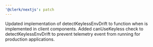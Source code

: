 ```yaml
---
'@clerk/nextjs': patch
---
```


Updated implementation of detectKeylessEnvDrift to function when <ClerkProvider /> is implemented in client components. Added canUseKeyless check to detectKeylessEnvDrift to prevent telemetry event from running for production applications.
